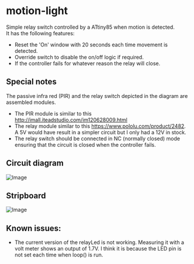 # motion-light

Simple relay switch controlled by a ATtiny85 when motion is detected.  
It has the following features:
- Reset the 'On' window with 20 seconds each time movement is detected.
- Override switch to disable the on/off logic if required.
- If the controller fails for whatever reason the relay will close.

## Special notes
The passive infra red (PIR) and the relay switch depicted in the diagram are assembled modules.
- The PIR module is similar to this http://imall.iteadstudio.com/im120628009.html
- The relay module similar to this https://www.pololu.com/product/2482.  A 5V would have result in a simpler circuit but I only had a 12V in stock.
- The relay switch should be connected in NC (normally closed) mode ensuring that the circuit is closed when the controller fails.

## Circuit diagram
![Image](../master/designs/Circuit/Circuit.png?raw=true)

## Stripboard
![Image](../master/designs/Stripboard/Stripboard.png?raw=true)

## Known issues:
- The current version of the relayLed is not working.  Measuring it with a volt meter shows an output of 1.7V.  I think it is because the LED pin is not set each time when loop() is run.
